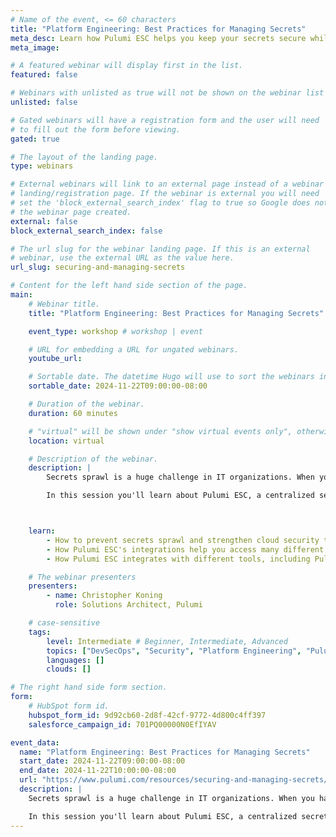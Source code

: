 ```yaml
---
# Name of the event, <= 60 characters
title: "Platform Engineering: Best Practices for Managing Secrets"
meta_desc: Learn how Pulumi ESC helps you keep your secrets secure while helping your org deliver faster.
meta_image:

# A featured webinar will display first in the list.
featured: false

# Webinars with unlisted as true will not be shown on the webinar list
unlisted: false

# Gated webinars will have a registration form and the user will need
# to fill out the form before viewing.
gated: true

# The layout of the landing page.
type: webinars

# External webinars will link to an external page instead of a webinar
# landing/registration page. If the webinar is external you will need
# set the 'block_external_search_index' flag to true so Google does not index
# the webinar page created.
external: false
block_external_search_index: false

# The url slug for the webinar landing page. If this is an external
# webinar, use the external URL as the value here.
url_slug: securing-and-managing-secrets

# Content for the left hand side section of the page.
main:
    # Webinar title.
    title: "Platform Engineering: Best Practices for Managing Secrets"

    event_type: workshop # workshop | event

    # URL for embedding a URL for ungated webinars.
    youtube_url: 

    # Sortable date. The datetime Hugo will use to sort the webinars in date order.
    sortable_date: 2024-11-22T09:00:00-08:00

    # Duration of the webinar.
    duration: 60 minutes

    # "virtual" will be shown under "show virtual events only", otherwise shown as City, State (seattle, wa)
    location: virtual

    # Description of the webinar.
    description: |
        Secrets sprawl is a huge challenge in IT organizations. When you have secrets stored in many places, how do you ensure that practitioners only have access to what they need, and how do you manage and view that access in a single place?

        In this session you'll learn about Pulumi ESC, a centralized secrets management solution that helps solve the problem of secrets sprawl in a thoughtful way that keeps your secrets safe while helping your teams deliver.



    learn:
        - How to prevent secrets sprawl and strengthen cloud security through effective secrets management.
        - How Pulumi ESC's integrations help you access many different secret sources from a centralized, consistent location.
        - How Pulumi ESC integrates with different tools, including Pulumi IaC programs, for scalable security.

    # The webinar presenters
    presenters:
        - name: Christopher Koning
          role: Solutions Architect, Pulumi

    # case-sensitive
    tags:
        level: Intermediate # Beginner, Intermediate, Advanced
        topics: ["DevSecOps", "Security", "Platform Engineering", "Pulumi ESC"]
        languages: []
        clouds: []

# The right hand side form section.
form:
    # HubSpot form id.
    hubspot_form_id: 9d92cb60-2d8f-42cf-9772-4d800c4ff397
    salesforce_campaign_id: 701PQ00000N0EfIYAV

event_data:
  name: "Platform Engineering: Best Practices for Managing Secrets"
  start_date: 2024-11-22T09:00:00-08:00
  end_date: 2024-11-22T10:00:00-08:00
  url: "https://www.pulumi.com/resources/securing-and-managing-secrets/"
  description: |
    Secrets sprawl is a huge challenge in IT organizations. When you have secrets stored in many places, how do you ensure that practitioners only have access to what they need, and how do you manage and view that access in a single place?

    In this session you'll learn about Pulumi ESC, a centralized secrets management solution that helps solve the problem of secrets sprawl in a thoughtful way that keeps your secrets safe while helping your teams deliver.
---
```

